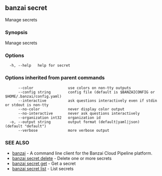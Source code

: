 ## banzai secret

Manage secrets

### Synopsis

Manage secrets

### Options

```
  -h, --help   help for secret
```

### Options inherited from parent commands

```
      --color                use colors on non-tty outputs
      --config string        config file (default is $BANZAICONFIG or $HOME/.banzai/config.yaml)
      --interactive          ask questions interactively even if stdin or stdout is non-tty
      --no-color             never display color output
      --no-interactive       never ask questions interactively
      --organization int32   organization id
  -o, --output string        output format (default|yaml|json) (default "default")
      --verbose              more verbose output
```

### SEE ALSO

* [banzai](banzai.md)	 - A command line client for the Banzai Cloud Pipeline platform.
* [banzai secret delete](banzai_secret_delete.md)	 - Delete one or more secrets
* [banzai secret get](banzai_secret_get.md)	 - Get a secret
* [banzai secret list](banzai_secret_list.md)	 - List secrets

